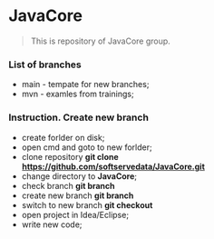 # JavaCore

> This is repository of JavaCore group.

### List of branches

- main - tempate for new branches;
- mvn - examles from trainings;

### Instruction. Create new branch

- create forlder on disk;
- open cmd and goto to new forlder;
- clone repository **git clone https://github.com/softservedata/JavaCore.git**
- change directory to **JavaCore**;
- check branch **git branch**
- create new branch **git branch <NAME>**
- switch to new branch **git checkout <NAME>**
- open project in Idea/Eclipse;
- write new code;
